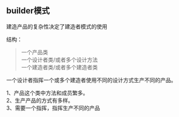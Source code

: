 builder模式
--------------  

建造产品的复杂性决定了建造者模式的使用  

结构：  
>一个产品类  
>一个设计者类/或者多个设计方法  
>一个建造者类/或者多个建造者类  

一个设计者指挥一个或多个建造者使用不同的设计方式生产不同的产品。  

1、产品这个类中方法和成员繁多。  
2、生产产品的方式有多样。  
3、需要一个指挥，指挥生产不同的产品  